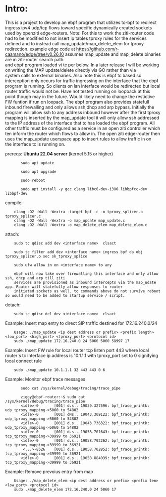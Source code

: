 # Intro:

  This is a project to develop an ebpf program that utilizes 
  tc-bpf to redirect ingress ipv4 udp/tcp flows toward specific
  dynamically created sockets used by openziti edge-routers.
  Note: For this to work the ziti-router code had to be modified to not insert
        ip tables tproxy rules for the services defined and to instead call map_update/map_delete_elem for tproxy redirection.
        example edge code at https://github.com/r-caamano/edge/tree/v0.26.10 assumes map_update and map_delete binaries are in ziti-router search path   
        and ebpf program loaded vi tc per below.  In a later release I will be working on writing the MAP update/delete directly via GO rather than via   
        system calls to external binaries.  Also note this is ebpf tc based so interception only occurs for traffic ingressing on the interface that 
        the ebpf program is running.  So clients on lan interface would be redirected but local router traffic would not be.  Have not tested running 
        on loopback at this point though may in the future.  Would likely need to change the restictive FW funtion if run on loopack. The ebpf program 
        also provides statefull inbound firewalling and only allows ssh,dhcp and arp bypass. Initially the program will allow ssh to any address 
        inbound however after the first tproxy mapping is inserted by the map_update tool it will only allow ssh addressed to the IP address of the 
        interface that tc has loaded the ebpf program.  All other traffic must be configured as a service in an open ziti controller which ten inform 
        the router which flows to allow in.  The open ziti edge-router then uses the map_update userspace app to insert rules to allow traffic in on     
        the interface tc is running on.  

  prereqs: **Ubuntu 22.04 server** (kernel 5.15 or higher)

           sudo apt update

           sudo apt upgrade

           sudo reboot

           sudo apt install -y gcc clang libc6-dev-i386 libbpfcc-dev libbpf-dev
            
           

  compile:

        clang -O2 -Wall -Wextra -target bpf -c -o tproxy_splicer.o tproxy_splicer.c
        clang -O2 -Wall -Wextra -o map_update map_update.c
        clang -O2 -Wall -Wextra -o map_delete_elem map_delete_elem.c 
  
  attach:
        
        sudo tc qdisc add dev <interface name>  clsact

        sudo tc filter add dev <interface name> ingress bpf da obj tproxy_splicer.o sec sk_tproxy_splice
        
        sudo ufw allow in on <interface name> to any
        
        ebpf will now take over firewalling this interface and only allow ssh, dhcp and arp till ziti
        services are provisioned as inbound intercepts via the map_udate app. Router will statefully allow responses to router
        initiated sockets as well. tc commands above do not survive reboot so would need to be added to startup service / script.

  detach:

        sudo tc qdisc del dev <interface name>  clsact

  Example: Insert map entry to direct SIP traffic destined for 172.16.240.0/24

        Usage: ./map_update <ip dest address or prefix> <prefix length> <low_port> <high_port> <tproxy_port> <protocol id>
        sudo ./map_update 172.16.240.0 24 5060 5060 58997 17 
  
  Example: Insert FW rule for local router tcp listen port 443 where local router's tc interface ip address is 10.1.1.1 with 
  tproxy_port set to 0 signifying local connect rule
  
        sudo ./map_update 10.1.1.1 32 443 443 0 6  

        
 
  Example: Monitor ebpf trace messages

           sudo cat /sys/kernel/debug/tracing/trace_pipe
           
           ziggy@ebpf-router:~$ sudo cat /sys/kernel/debug/tracing/trace_pipe
           <idle>-0       [001] d.s.. 19039.327596: bpf_trace_printk: udp_tproxy_mapping->5060 to 54802
           <idle>-0       [001] dNs.. 19043.309122: bpf_trace_printk: udp_tproxy_mapping->5060 to 54802
           <idle>-0       [001] d.s.. 19043.736322: bpf_trace_printk: udp_tproxy_mapping->5060 to 54802
           <idle>-0       [001] d.s.. 19058.701643: bpf_trace_printk: tcp_tproxy_mapping->39999 to 36921
           <idle>-0       [001] d.s.. 19058.702262: bpf_trace_printk: tcp_tproxy_mapping->39999 to 36921
            <...>-8526    [001] d.s.. 19058.702852: bpf_trace_printk: tcp_tproxy_mapping->39999 to 36921
           <idle>-0       [001] d.s.. 19058.884039: bpf_trace_printk: tcp_tproxy_mapping->39999 to 36921
 
  Example: Remove prevoius entry from map

        Usage: ./map_delete_elem <ip dest address or prefix> <prefix len> <low_port> <protocol id>
        sudo ./map_delete_elem 172.16.240.0 24 5060 17
  
  
